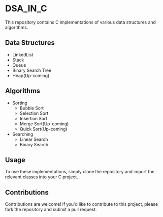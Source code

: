 <!DOCTYPE html>
<html>
<body>
	<h1>DSA_IN_C</h1>
	<p>This repository contains C implementations of various data structures and algorithms.</p>
	<h2>Data Structures</h2>
	<ul>
		<li>LinkedList</li>
		<li>Stack</li>
		<li>Queue</li>
		<li>Binary Search Tree</li>
		<li>Heap(Up-coming)</li>
	</ul>
	<h2>Algorithms</h2>
	<ul>
		<li>Sorting
			<ul>
				<li>Bubble Sort</li>
				<li>Selection Sort</li>
				<li>Insertion Sort</li>
				<li>Merge Sort(Up-coming)</li>
				<li>Quick Sort(Up-coming)</li>
			</ul>
		</li>
		<li>Searching
			<ul>
				<li>Linear Search</li>
				<li>Binary Search</li>
			</ul>
		</li>
	</ul>
	<h2>Usage</h2>
	<p>To use these implementations, simply clone the repository and import the relevant classes into your C project.</p>
	<h2>Contributions</h2>
	<p>Contributions are welcome! If you'd like to contribute to this project, please fork the repository and submit a pull request.</p>
</body>
</html>
